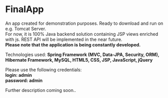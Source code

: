 # FinalApp
An app created <as Maven project> for demonstration purposes. Ready to download and run on e.g. Tomcat Server. <br>
For now, it is 100% Java backend solution containing JSP views enriched with js. REST API will be implemented in the near future. <br>
  <strong>Please note that the application is being constantly developed.</strong>

Technologies used: <strong>Spring Framework (MVC, Data-JPA, Security, ORM), Hibernate Framework, MySQL, HTML5, CSS, JSP, JavaScript, jQuery </strong>

Please use the following credentials:<br>
<strong>login: admin</strong><br>
<strong>password: admin</strong><br>

Further description coming soon..
